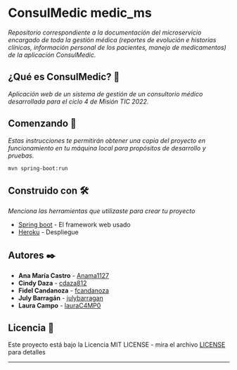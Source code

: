 # ConsulMedic medic_ms

_Repositorio correspondiente a la documentación del microservicio encargado de toda la gestión médica (reportes de evolución e historias clínicas, información personal de los pacientes, manejo de medicamentos)
de la aplicación ConsulMedic._

## ¿Qué es ConsulMedic? 📌

_Aplicación web de un sistema de gestión de un consultorio médico desarrollada para el ciclo 4 de Misión TIC 2022._

## Comenzando 🚀

_Estas instrucciones te permitirán obtener una copia del proyecto en funcionamiento en tu máquina local para propósitos de desarrollo y pruebas._

```
mvn spring-boot:run
```


## Construido con 🛠️

_Menciona las herramientas que utilizaste para crear tu proyecto_

* [Spring boot](https://spring.io/projects/spring-boot) - El framework web usado
* [Heroku](https://www.heroku.com/) - Despliegue

## Autores ✒️

* **Ana María Castro** - [Anama1127](https://github.com/Anama1127)
* **Cindy Daza** - [cdaza812](https://github.com/cdaza812)
* **Fidel Candanoza** - [fcandanoza](https://github.com/fcandanoza)
* **July Barragán** - [julybarragan](https://github.com/julybarragan)
* **Laura Campo** - [lauraC4MP0](https://github.com/lauraC4MP0/)

## Licencia 📄

Este proyecto está bajo la Licencia MIT LICENSE - mira el archivo [LICENSE](./LICENSE) para detalles

---